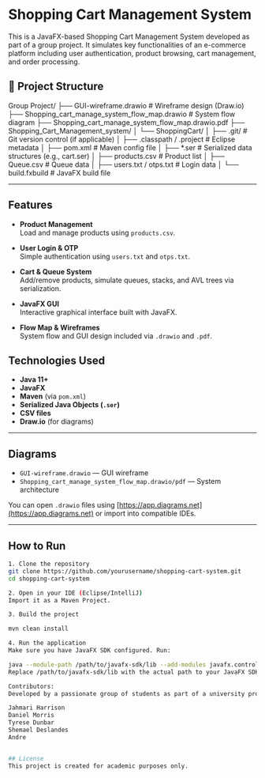 # Shopping Cart Management System

This is a JavaFX-based Shopping Cart Management System developed as part of a group project. It simulates key functionalities of an e-commerce platform including user authentication, product browsing, cart management, and order processing.


## 📁 Project Structure

Group Project/
├── GUI-wireframe.drawio # Wireframe design (Draw.io)
├── Shopping_cart_manage_system_flow_map.drawio # System flow diagram
├── Shopping_cart_manage_system_flow_map.drawio.pdf
├── Shopping_Cart_Management_system/
│ └── ShoppingCart/
│ ├── .git/ # Git version control (if applicable)
│ ├── .classpath / .project # Eclipse metadata
│ ├── pom.xml # Maven config file
│ ├── *.ser # Serialized data structures (e.g., cart.ser)
│ ├── products.csv # Product list
│ ├── Queue.csv # Queue data
│ ├── users.txt / otps.txt # Login data
│ └── build.fxbuild # JavaFX build file


---

## Features

- **Product Management**  
  Load and manage products using `products.csv`.

- **User Login & OTP**  
  Simple authentication using `users.txt` and `otps.txt`.

- **Cart & Queue System**  
  Add/remove products, simulate queues, stacks, and AVL trees via serialization.

- **JavaFX GUI**  
  Interactive graphical interface built with JavaFX.

- **Flow Map & Wireframes**  
  System flow and GUI design included via `.drawio` and `.pdf`.


## Technologies Used

- **Java 11+**
- **JavaFX**
- **Maven** (via `pom.xml`)
- **Serialized Java Objects (`.ser`)**
- **CSV files**
- **Draw.io** (for diagrams)

---

## Diagrams

- `GUI-wireframe.drawio` — GUI wireframe
- `Shopping_cart_manage_system_flow_map.drawio/pdf` — System architecture

You can open `.drawio` files using [https://app.diagrams.net](https://app.diagrams.net) or import into compatible IDEs.

---

## How to Run

```bash
1. Clone the repository
git clone https://github.com/yourusername/shopping-cart-system.git
cd shopping-cart-system

2. Open in your IDE (Eclipse/IntelliJ)
Import it as a Maven Project.

3. Build the project

mvn clean install

4. Run the application
Make sure you have JavaFX SDK configured. Run:

java --module-path /path/to/javafx-sdk/lib --add-modules javafx.controls,javafx.fxml -jar target/ShoppingCart.jar
Replace /path/to/javafx-sdk/lib with the actual path to your JavaFX SDK.

Contributors:
Developed by a passionate group of students as part of a university project.

Jahmari Harrison
Daniel Morris
Tyrese Dunbar
Shemael Deslandes
Andre


## License
This project is created for academic purposes only.
